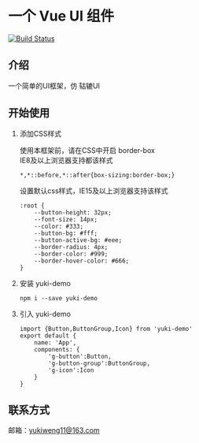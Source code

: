 # 一个 Vue UI 组件
[![Build Status](https://www.travis-ci.org/yukiweng/gulu-demo.svg?branch=master)](https://www.travis-ci.org/yukiweng/gulu-demo)
## 介绍
一个简单的UI框架，仿 轱辘UI
## 开始使用
1. 添加CSS样式
    
    使用本框架前，请在CSS中开启 border-box   
    IE8及以上浏览器支持都该样式
    ```
    *,*::before,*::after{box-sizing:border-box;}
    ```
    设置默认css样式，IE15及以上浏览器支持该样式
    ```
    :root {
        --button-height: 32px;
        --font-size: 14px;
        --color: #333;
        --button-bg: #fff;
        --button-active-bg: #eee;
        --border-radius: 4px;
        --border-color: #999;
        --border-hover-color: #666;
    }
    ```
2. 安装 yuki-demo
    ```
    npm i --save yuki-demo
    ```
3. 引入 yuki-demo
    ```
    import {Button,ButtonGroup,Icon} from 'yuki-demo'
    export default {
        name: 'App',
        components: {
            'g-button':Button,
            'g-button-group':ButtonGroup,
            'g-icon':Icon
        }
    }
    ```
## 联系方式
邮箱：yukiweng11@163.com